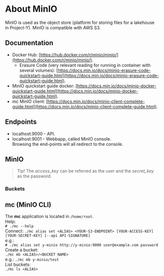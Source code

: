 # About MinIO  
MinIO is used as the object store (platform for storing files for a lakehouse in Project-Y). MinIO is compatible with AWS S3.  

## Documentation  
- Docker Hub: [https://hub.docker.com/r/minio/minio/](https://hub.docker.com/r/minio/minio/).  
    - Erasure Code (very relevant reading for running in container with several volumes): [https://docs.min.io/docs/minio-erasure-code-quickstart-guide.html](https://docs.min.io/docs/minio-erasure-code-quickstart-guide.html).  
- MinIO quickstart guide docker: [https://docs.min.io/docs/minio-docker-quickstart-guide.html](https://docs.min.io/docs/minio-docker-quickstart-guide.html).  
- mc MinIO client: [https://docs.min.io/docs/minio-client-complete-guide.html](https://docs.min.io/docs/minio-client-complete-guide.html).  

## Endpoints  
- localhost:9000 - API.  
- localhost:9001 - Webbapp, called MinIO console.  
Browsing the end-points will all redirect to the console.  

## MinIO  
> Tip! The *access_key* can be referred as the user and the *secret_key* as the password.  

### Buckets  

## mc (MinIO CLI)  
The **mc** application is located in `/home/root`.  
Help:  
    `# ./mc --help`  
Connect:
    `./mc alias set <ALIAS> <YOUR-S3-ENDPOINT> [YOUR-ACCESS-KEY] [YOUR-SECRET-KEY] [--api API-SIGNATURE]`  
    e.g.:  
    `# ./mc alias set y-minio http://y-minio:9000 user@example.com password`  
Create a bucket:  
    `./mc mb <ALIAS>/<BUCKET NAME>`  
    e.g.:
    `./mc mb y-minio/test`  
List buckets:  
    `./mc ls <ALIAS>`  
